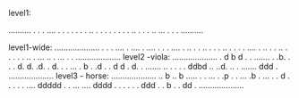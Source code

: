 level1:

..........
.        .
. .... . .
.    . . .
. .. . . .
.    . . .
. .. .   .
. .. ... .
.        .
..........

level1-wide:
....................
.                  .
. .... . .... . ....
.    . . .... . .. .
. .. . .      . .. .
.    . . .... . .. .
. .. . .      .    .
. .. . ... .. .  ...
.                  .
....................
level2 -viola:
....................
.  d  b          d .
. ....... .   .b.  .
. . d. d.  .d.  . d.
. . ... . b .   .d .
.  d  d      .    d.
. ....... .. .   . .
. ddbd    .. ..d. ..
. .......    ddd   .
....................
level3 - horse:
....................
.. b    ..  b  .....
.   . ...   .  .p  .
. ...  .b  .   ... .
. d  .    .        .
. .   ....   ddddd .
. ... ....   dddd  .
. . . .  .   ddd   .
.  b  .  .   dd    .
....................
